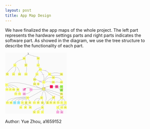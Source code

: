 ```yaml
---
layout: post
title: App Map Design
---
```


We have finalized the app maps of the whole project. The left part represents the hardware settings parts and right parts indicates the software part. As showed in the diagram, we use the tree structure to describe the functionality of each part.

<img src="https://raw.githubusercontent.com/immortaljoe/immortaljoe.github.io/master/img/mockup.png" alt="Log in" style="width: 40%;"/>

Author: Yue Zhou, a1659152
